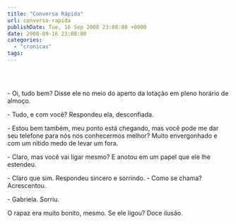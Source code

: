 ```yaml
---
title: "Conversa Rápida"
url: conversa-rapida
publishDate: Tue, 16 Sep 2008 23:08:00 +0000
date: 2008-09-16 23:08:00
categories: 
  - "cronicas"
tags: 
---
```

<a href="http://2.bp.blogspot.com/_BzqI_RDZ6O4/ScAt_mWdaFI/AAAAAAAAALs/FgB2Yrsl_80/s1600-h/conversarapida.jpg"><img src="http://2.bp.blogspot.com/_BzqI_RDZ6O4/ScAt_mWdaFI/AAAAAAAAALs/FgB2Yrsl_80/s320/conversarapida.jpg" border="0" alt=""></a><div><span><span><br></span></span></div><p><span><span>- Oi, tudo bem? Disse ele no meio do aperto da lotação em pleno horário de almoço.<br></span></span></p>  <p><span><span>- Tudo, e com você?</span></span><span><span><span>  </span></span></span><span><span>Respondeu ela, desconfiada.</span></span></p>  <p><span><span>- Estou bem também, meu ponto está chegando, mas você pode me dar seu telefone para nós nos conhecermos melhor? Muito envergonhado e com um nítido medo de levar um fora.</span></span></p>  <p><span><span>- Claro, mas você vai ligar mesmo? E anotou em um papel que ele lhe estendeu.</span></span></p>  <p><span><span>- Claro que sim. Respondeu sincero e sorrindo. - Como se chama? Acrescentou.</span></span></p>  <p><span><span>- Gabriela. Sorriu.</span></span></p>  <p><span><span>O rapaz era muito bonito, mesmo. Se ele ligou? Doce ilusão</span></span>.</p>
